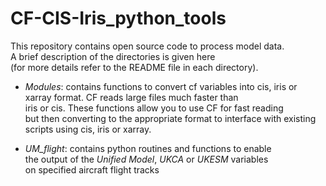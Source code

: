 # CF-CIS-Iris_python_tools

This repository contains open source code to process model data.  
A brief description of the directories is given here  
(for more details refer to the README file in each directory).

- *Modules*: contains functions to convert cf variables into 
cis, iris or xarray format. CF reads large files much faster than    
iris or cis. These functions allow you to use CF for fast reading   
but then converting to the appropriate format to interface with 
existing scripts using cis, iris or xarray.

- *UM_flight*: contains python routines and functions to enable  
the output of the *Unified Model*, *UKCA* or *UKESM* variables  
on specified aircraft flight tracks
